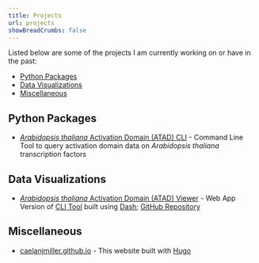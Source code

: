 ```yaml
---
title: Projects
url: projects
showBreadCrumbs: false
---
```

Listed below are some of the projects I am currently working on or have in the past:

- [Python Packages](#python-packages)
- [Data Visualizations](#data-visualizations)
- [Miscellaneous](#miscellaneous)

## Python Packages

- [*Arabidopsis thaliana* Activation Domain (ATAD) CLI](https://github.com/caelanjmiller/AT-AD-CLI) - Command Line Tool to query activation domain data on *Arabidopsis thaliana* transcription factors

## Data Visualizations

- [*Arabidopsis thaliana* Activation Domain (ATAD) Viewer](https://transcription.biology.duke.edu) - Web App Version of [CLI Tool](https://github.com/caelanjmiller/AT-AD-CLI) built using [Dash](https://dash.plotly.com/); [GitHub Repository](https://github.com/caelanjmiller/AT-AD-Viewer)

## Miscellaneous

- [caelanjmiller.github.io](https://www.caelanjmiller.github.io) - This website built with [Hugo](https://gohugo.io/)
